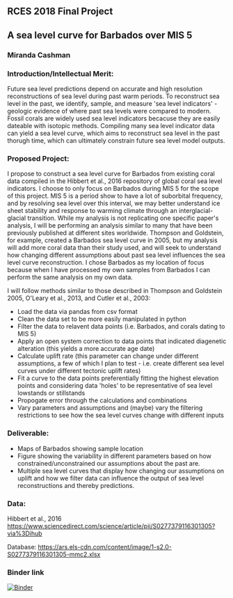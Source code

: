 ## RCES 2018 Final Project

## A sea level curve for Barbados over MIS 5
### Miranda Cashman

### Introduction/Intellectual Merit:
Future sea level predictions depend on accurate and high resolution reconstructions of sea level during past warm periods.  To reconstruct sea level in the past, we identify, sample, and measure 'sea level indicators' - geologic evidence of where past sea levels were compared to modern.  Fossil corals are widely used sea level indicators becacuse they are easily dateable with isotopic methods.  Compiling many sea level indicator data can yield a sea level curve, which aims to reconstruct sea level in the past thorugh time, which can ultimately constrain future sea level model outputs.  

### Proposed Project:
I propose to construct a sea level curve for Barbados from existing coral data compiled in the Hibbert et al., 2016 repository of global coral sea level indicators.  I choose to only focus on Barbados during MIS 5 for the scope of this project.  MIS 5 is a period show to have a lot of suborbital frequency, and by resolving sea level over this interval, we may better understand ice sheet stability and response to warming climate through an interglacial-glacial transition.  While my analysis is not replicating one specific paper's analysis, I will be performing an analysis similar to many that have been previously published at different sites worldwide.  Thompson and Goldstein, for example, created a Barbados sea level curve in 2005, but my analysis will add more coral data than their study used, and will seek to understand how changing different assumptions about past sea level influences the sea level curve reconstruction.  I chose Barbados as my location of focus because when I have processed my own samples from Barbados I can perform the same analysis on my own data.

I will follow methods similar to those described in Thompson and Goldstein 2005, O'Leary et al., 2013, and Cutler et al., 2003:
- Load the data via pandas from csv format
- Clean the data set to be more easily manipulated in python
- Filter the data to relavent data points (i.e. Barbados, and corals dating to MIS 5)
- Apply an open system correction to data points that indicated diagenetic alteration (this yields a more accurate age date)
- Calculate uplift rate (this parameter can change under different assumptions, a few of which I plan to test - i.e. create different sea level curves under different tectonic uplift rates)
- Fit a curve to the data points preferentially fitting the highest elevation points and considering data 'holes' to be representative of sea level lowstands or stillstands 
- Propogate error through the calculations and combinations
- Vary parameters and assumptions and (maybe) vary the filtering restrictions to see how the sea level curves change with different inputs

### Deliverable:
- Maps of Barbados showing sample location
- Figure showing the variability in different parameters based on how constrained/unconstrained our assumptions about the past are.
- Multiple sea level curves that display how changing our assumptions on uplift and how we filter data can influence the output of sea level reconstructions and thereby predictions.  

### Data:
Hibbert et al., 2016
https://www.sciencedirect.com/science/article/pii/S0277379116301305?via%3Dihub

Database:
https://ars.els-cdn.com/content/image/1-s2.0-S0277379116301305-mmc2.xlsx

### Binder link
[![Binder](https://mybinder.org/badge_logo.svg)](https://mybinder.org/v2/gh/mcashman/RCES_FinalProject/master)

